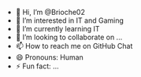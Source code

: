 - 👋 Hi, I’m @Brioche02
- 👀 I’m interested in IT and Gaming
- 🌱 I’m currently learning IT
- 💞️ I’m looking to collaborate on ...
- 📫 How to reach me on GitHub Chat
- 😄 Pronouns: Human
- ⚡ Fun fact: ...

<!---
Brioche02/Brioche02 is a ✨ special ✨ repository because its `README.md` (this file) appears on your GitHub profile.
You can click the Preview link to take a look at your changes.
--->
